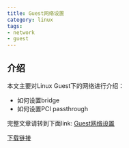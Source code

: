 ```yaml
---
title: Guest网络设置
category: linux
tags:
- network
- guest
---
```


## 介绍

本文主要对Linux Guest下的网络进行介绍：
* 如何设置bridge
* 如何设置PCI passthrough

<!--more-->

完整文章请转到下面link:
[Guest网络设置](https://github.com/kulong0105/kulong0105.github.io/blob/master/documents/Guest%E7%BD%91%E7%BB%9C%E8%AE%BE%E7%BD%AE.pdf)

[下载链接](https://github.com/kulong0105/kulong0105.github.io/raw/master/documents/Guest%E7%BD%91%E7%BB%9C%E8%AE%BE%E7%BD%AE.pdf)

